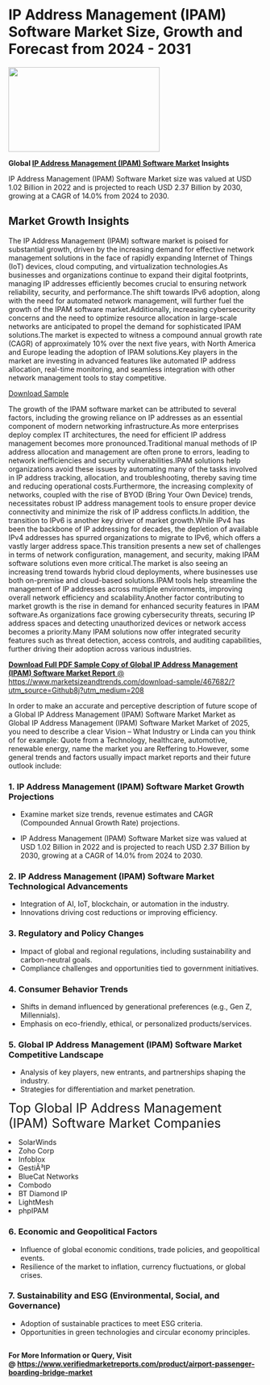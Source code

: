 <H1>IP Address Management (IPAM) Software Market Size, Growth and Forecast from 2024 - 2031</H1><img class="aligncenter size-medium wp-image-584254" src="https://thirdeyenews.in/wp-content/uploads/2024/09/Global-Market-Research-300x168.jpeg" alt="" width="300" height="168" /><p><strong>Global&nbsp;<a href="https://www.marketsizeandtrends.com/download-sample/467682/?utm_source=Github8j?utm_medium=208">IP Address Management (IPAM) Software Market</a> Insights</strong></p><p>IP Address Management (IPAM) Software Market size was valued at USD 1.02 Billion in 2022 and is projected to reach USD 2.37 Billion by 2030, growing at a CAGR of 14.0% from 2024 to 2030.</p><p><h2>Market Growth Insights</h2> <p>The IP Address Management (IPAM) software market is poised for substantial growth, driven by the increasing demand for effective network management solutions in the face of rapidly expanding Internet of Things (IoT) devices, cloud computing, and virtualization technologies.As businesses and organizations continue to expand their digital footprints, managing IP addresses efficiently becomes crucial to ensuring network reliability, security, and performance.The shift towards IPv6 adoption, along with the need for automated network management, will further fuel the growth of the IPAM software market.Additionally, increasing cybersecurity concerns and the need to optimize resource allocation in large-scale networks are anticipated to propel the demand for sophisticated IPAM solutions.The market is expected to witness a compound annual growth rate (CAGR) of approximately 10% over the next five years, with North America and Europe leading the adoption of IPAM solutions.Key players in the market are investing in advanced features like automated IP address allocation, real-time monitoring, and seamless integration with other network management tools to stay competitive.</p> <p><a href="#">Download Sample</a></p> <p>The growth of the IPAM software market can be attributed to several factors, including the growing reliance on IP addresses as an essential component of modern networking infrastructure.As more enterprises deploy complex IT architectures, the need for efficient IP address management becomes more pronounced.Traditional manual methods of IP address allocation and management are often prone to errors, leading to network inefficiencies and security vulnerabilities.IPAM solutions help organizations avoid these issues by automating many of the tasks involved in IP address tracking, allocation, and troubleshooting, thereby saving time and reducing operational costs.Furthermore, the increasing complexity of networks, coupled with the rise of BYOD (Bring Your Own Device) trends, necessitates robust IP address management tools to ensure proper device connectivity and minimize the risk of IP address conflicts.In addition, the transition to IPv6 is another key driver of market growth.While IPv4 has been the backbone of IP addressing for decades, the depletion of available IPv4 addresses has spurred organizations to migrate to IPv6, which offers a vastly larger address space.This transition presents a new set of challenges in terms of network configuration, management, and security, making IPAM software solutions even more critical.The market is also seeing an increasing trend towards hybrid cloud deployments, where businesses use both on-premise and cloud-based solutions.IPAM tools help streamline the management of IP addresses across multiple environments, improving overall network efficiency and scalability.Another factor contributing to market growth is the rise in demand for enhanced security features in IPAM software.As organizations face growing cybersecurity threats, securing IP address spaces and detecting unauthorized devices or network access becomes a priority.Many IPAM solutions now offer integrated security features such as threat detection, access controls, and auditing capabilities, further driving their adoption across various industries.<p><a href="#"></p><p><span class=""><strong>Download Full PDF Sample Copy of Global IP Address Management (IPAM) Software Market Report</strong> @ <a href="https://www.marketsizeandtrends.com/download-sample/467682/?utm_source=Github8j?utm_medium=208" target="_blank">https://www.marketsizeandtrends.com/download-sample/467682/?utm_source=Github8j?utm_medium=208</a></span></p><p>In order to make an accurate and perceptive description of future scope of a Global&nbsp;IP Address Management (IPAM) Software Market Market as Global&nbsp;IP Address Management (IPAM) Software Market Market of 2025, you need to describe a clear Vision &ndash; What Industry or Linda can you think of for example: Quote from a Technology, healthcare, automotive, renewable energy, name the market you are Reffering to.However, some general trends and factors usually impact market reports and their future outlook include:</p><h3>1.&nbsp;<strong>IP Address Management (IPAM) Software Market Growth Projections</strong></h3><ul><li>Examine market size trends, revenue estimates and CAGR (Compounded Annual Growth Rate) projections.</li><li><p>IP Address Management (IPAM) Software Market size was valued at USD 1.02 Billion in 2022 and is projected to reach USD 2.37 Billion by 2030, growing at a CAGR of 14.0% from 2024 to 2030.</p></li></ul><h3>2.&nbsp;<strong>IP Address Management (IPAM) Software Market Technological Advancements</strong></h3><ul><li>Integration of AI, IoT, blockchain, or automation in the industry.</li><li>Innovations driving cost reductions or improving efficiency.</li></ul><h3>3.&nbsp;<strong>Regulatory and Policy Changes</strong></h3><ul><li>Impact of global and regional regulations, including sustainability and carbon-neutral goals.</li><li>Compliance challenges and opportunities tied to government initiatives.</li></ul><h3>4.&nbsp;<strong>Consumer Behavior Trends</strong></h3><ul><li>Shifts in demand influenced by generational preferences (e.g., Gen Z, Millennials).</li><li>Emphasis on eco-friendly, ethical, or personalized products/services.</li></ul><h3>5.&nbsp;<strong>Global IP Address Management (IPAM) Software Market Competitive Landscape</strong></h3><ul><li>Analysis of key players, new entrants, and partnerships shaping the industry.</li><li>Strategies for differentiation and market penetration.</li></ul><p data-pm-slice="1 1 []"><span style="color: inherit; font-family: inherit; font-size: 25px;">Top Global IP Address Management (IPAM) Software Market Companies</span></p><div class="" data-test-id=""><p><li>SolarWinds</li><li> Zoho Corp</li><li> Infoblox</li><li> GestiÃ³IP</li><li> BlueCat Networks</li><li> Combodo</li><li> BT Diamond IP</li><li> LightMesh</li><li> phpIPAM</li></p></div><h3>6.&nbsp;<strong>Economic and Geopolitical Factors</strong></h3><ul><li>Influence of global economic conditions, trade policies, and geopolitical events.</li><li>Resilience of the market to inflation, currency fluctuations, or global crises.</li></ul><h3>7.&nbsp;<strong>Sustainability and ESG (Environmental, Social, and Governance)</strong></h3><ul><li>Adoption of sustainable practices to meet ESG criteria.</li><li>Opportunities in green technologies and circular economy principles.</li></ul><h2><strong style="font-size: 14px;">For More Information or Query, Visit @&nbsp;</strong><a style="background-color: #ffffff; font-size: 14px;" href="https://www.marketsizeandtrends.com/report/ip-address-management-ipam-software-market/" target="_blank">https://www.verifiedmarketreports.com/product/airport-passenger-boarding-bridge-market</a></h2>